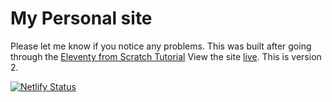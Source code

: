 # My Personal site

Please let me know if you notice any problems. This was built after going through the [Eleventy from Scratch Tutorial](https://piccalil.li/)
View the site [live](https://smolcodes.netlify.app/). This is version 2.

[![Netlify Status](https://api.netlify.com/api/v1/badges/d47ffa80-4dfc-4f93-bca5-59ca0013dfb9/deploy-status)](https://app.netlify.com/sites/smolcodes/deploys)